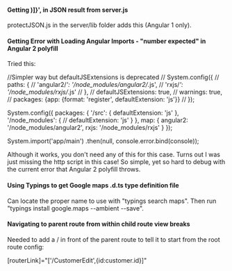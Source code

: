 #### Getting )]}', in JSON result from server.js

protectJSON.js in the server/lib folder adds this (Angular 1 only).

#### Getting Error with Loading Angular Imports - "number expected" in Angular 2 polyfill

Tried this:

//Simpler way but defaultJSExtensions is deprecated
// System.config({
//   paths: {
//     'angular2/*': '/node_modules/angular2/*.js',
//     'rxjs/*': '/node_modules/rxjs/*.js'
//   },
//   defaultJSExtensions: true,
//   warnings: true,
//   packages: {app: {format: 'register', defaultExtension: 'js'}} 
// });

System.config({
    packages: {
        '/src': {
            defaultExtension: 'js'
        },
        '/node_modules': {
            // defaultExtension: 'js'
        }
    },
    map: {
        angular2: '/node_modules/angular2',
        rxjs: '/node_modules/rxjs'
    }
});

System.import('app/main')
      .then(null, console.error.bind(console));
      
Although it works, you don't need any of this for this case. Turns out I was just missing the http script in this case! So simple, yet so hard 
to debug with the current error that Angular 2 polyfill throws.

#### Using Typings to get Google maps .d.ts type definition file

Can locate the proper name to use with "typings search maps". Then run "typings install google.maps --ambient --save". 

#### Navigating to parent route from within child route view breaks

Needed to add a / in front of the parent route to tell it to start from the root route config:

[routerLink]="['/CustomerEdit',{id:customer.id}]"



